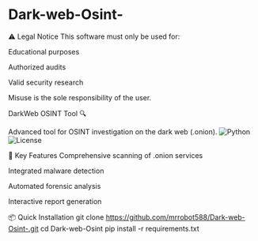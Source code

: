 # Dark-web-Osint-
⚠️ Legal Notice
This software must only be used for:

Educational purposes

Authorized audits

Valid security research

Misuse is the sole responsibility of the user.

DarkWeb OSINT Tool 🔍



Advanced tool for OSINT investigation on the dark web (.onion).
![Python](https://img.shields.io/badge/Python-3.9%2B-blue)
![License](https://img.shields.io/badge/License-MIT-green)

🚀 Key Features
Comprehensive scanning of .onion services

Integrated malware detection

Automated forensic analysis

Interactive report generation

📦 Quick Installation
git clone https://github.com/mrrobot588/Dark-web-Osint-.git
cd Dark-web-Osint
pip install -r requirements.txt

